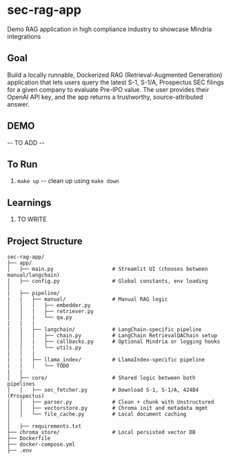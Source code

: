 # sec-rag-app
Demo RAG application in high compliance industry to showcase Mindria integrations

## Goal

Build a locally runnable, Dockerized RAG (Retrieval-Augmented Generation) application that lets users query the latest S-1, S-1/A, Prospectus SEC filings for a given company to evaluate Pre-IPO value. The user provides their OpenAI API key, and the app returns a trustworthy, source-attributed answer.

## DEMO

-- TO ADD --

## To Run
1. `make up`
-- clean up using `make down`

## Learnings

1. TO WRITE

## Project Structure

```
sec-rag-app/
├── app/
│   ├── main.py                   # Streamlit UI (chooses between manual/langchain)
│   ├── config.py                 # Global constants, env loading
│
|   ├── pipeline/
|   |   ├── manual/               # Manual RAG logic
│   │   |   ├── embedder.py
│   │   |   ├── retriever.py
│   │   |   └── qa.py
|   |   |
|   |   ├── langchain/            # LangChain-specific pipeline
│   │   |   ├── chain.py          # LangChain RetrievalQAChain setup
│   │   |   ├── callbacks.py      # Optional Mindria or logging hooks
│   │   |   └── utils.py
|   |   |
|   |   ├── llama_index/          # LlamaIndex-specific pipeline
|   |   |   └── TODO
|   |
│   ├── core/                     # Shared logic between both pipelines
│   │   ├── sec_fetcher.py        # Download S-1, S-1/A, 424B4 (Prospectus)
│   │   ├── parser.py             # Clean + chunk with Unstructured
│   │   ├── vectorstore.py        # Chroma init and metadata mgmt
│   │   └── file_cache.py         # Local document caching
│
│   ├── requirements.txt
├── chroma_store/                 # Local persisted vector DB
├── Dockerfile
├── docker-compose.yml
├── .env
```

